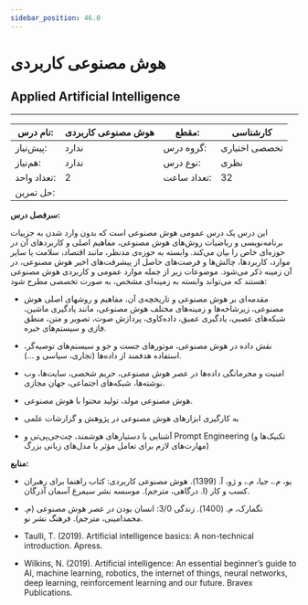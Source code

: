 ```yaml
---
sidebar_position: 46.0
---
```

# هوش مصنوعی کاربردی
## Applied Artificial Intelligence
_______________________________________________________________________________
| نام درس:    | هوش مصنوعی کاربردی | مقطع:       | کارشناسی      |
| ----------- | ------------------ | ----------- | ------------- |
| پیش‌نیاز:   | ندارد              | گروه درس:   | تخصصی اختیاری |
| هم‌نیاز:    | ندارد              | نوع درس:    | نظری          |
| تعداد واحد: | 2                  | تعداد ساعت: | 32            |
| حل تمرین:   |                    |             |               |

**سرفصل درس:**

این درس یک درس عمومی هوش مصنوعی است که بدون وارد شدن به جزییات برنامه‌نویسی و ریاضیات روش‌های هوش مصنوعی، مفاهیم اصلی و کاربردهای آن در حوزه‌ای خاص را بیان می‌کند. وابسته به حوزه‌ی مدنظر، مانند اقتصاد، سلامت یا سایر موارد، کاربردها، چالش‌ها و فرصت‌های حاصل از پیشرفت‌های اخیر هوش مصنوعی، در آن زمینه ذکر می‌شود. موضوعات زیر از جمله موارد عمومی و کاربردی هوش مصنوعی هستند که می‌تواند وابسته به زمینه‌ای مشخص، به صورت تخصصی مطرح شود:

- مقدمه‌ای بر هوش مصنوعی و تاریخچه‌ی آن، مفاهیم و روشهای اصلی هوش مصنوعی،‌  زیرشاخه‌ها و زمینه‌های مختلف هوش مصنوعی، مانند یادگیری ماشین، شبکه‌های عصبی، یادگیری عمیق، داده‌کاوی، پردازش صوت، تصویر و متن، منطق فازی و سیستم‌های خبره. 

- نقش داده در هوش مصنوعی، موتورهای جست و جو و سیستم‌های توصیه‌گر، استفاده هدفمند از داده‌ها (تجاری، سیاسی و …).

- امنیت و محرمانگی داده‌ها در عصر هوش مصنوعی،‌ حریم شخصی، سایت‌ها، وب نوشته‌ها، شبکه‌های اجتماعی، جهان مجازی.

- هوش مصنوعی مولد، تولید محتوا با هوش مصنوعی.

- به کارگیری ابزارهای هوش مصنوعی در پژوهش و گزارشات علمی

- آشنایی با دستیارهای هوشمند،  چت‌جی‌پی‌تی و Prompt Engineering (تکنیک‌ها و مهارت‌های لازم برای تعامل مؤثر با مدل‌های زبانی بزرگ)

**منابع:**

-	یو، م.، جیا، م.، و ژو، آ. (1399). هوش مصنوعی کاربردی: کتاب راهنما برای رهبران کسب و کار (ا. درگاهی، مترجم). موسسه نشر سیمرغ آسمان آذرگان.

-	تگمارک، م. (1400). زندگی 3/0: انسان بودن در عصر هوش مصنوعی (م. محمدامینی، مترجم). فرهنگ نشر نو. 

- Taulli, T. (2019). Artificial intelligence basics: A non-technical introduction. Apress. 

- Wilkins, N. (2019). Artificial intelligence: An essential beginner’s guide to AI, machine learning, robotics, the internet of things, neural networks, deep learning, reinforcement learning and our future. Bravex Publications.
